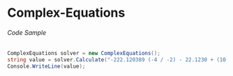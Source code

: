 # Complex-Equations

###### Code Sample
```cs
ComplexEquations solver = new ComplexEquations();
string value = solver.Calculate("-222.120389 (-4 / -2) - 22.1230 + (10.98372 - -5) - 500 ^ 2");
Console.WriteLine(value);
```